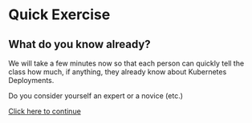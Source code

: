 # Quick Exercise

## What do you know already?

We will take a few minutes now so that each person can quickly tell the
class how much, if anything, they already know about Kubernetes Deployments.

Do you consider yourself an expert or a novice (etc.)

[Click here to continue](../lab-prereq.md)
